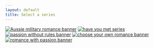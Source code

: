 ```yaml
---
layout: default
title: Select a series
---
```

[![Aussie military romance banner]({{site.baseurl}}/images/carousel/web-banner-military-series.png)]({{site.baseurl}}/series/aussie-military-romance)
[![have you met series]({{site.baseurl}}/images/carousel/web-banner-have-you-met.png)]({{site.baseurl}}/series/have-you-met)
[![passion without rules banner]({{site.baseurl}}/images/carousel/web-banner-no-rules.png)]({{site.baseurl}}/series/passion-without-rules)
[![choose your own romance banner]({{site.baseurl}}/images/carousel/web-banner-cyo.png)]({{site.baseurl}}/series/choose-your-own)
[![romance with passion banner]({{site.baseurl}}/images/carousel/web-banner-romance.png)]({{site.baseurl}}/series/romance-with-passion)